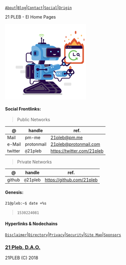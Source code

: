 [`About`](./docs/pages/about)|[`Blog`](./docs/pages/social)|[`Contact`](./docs/pages/contact)|[`Social`](./docs/pages/social)|[`Origin`](./docs/pages/origin)

21 PLEB - El Home Pages

![](./docs/assets/images/svgs/21.svg)


#### Social Frontlinks:
>Public Networks

|@|handle|ref.|
|---|---|---|
|Mail|pm-me|21pleb@pm.me|
|e-Mail|protonmail|21pleb@protonmail.com|
|twitter|`@`21pleb|https://twitter.com/21pleb|

>Private Networks

|@|handle|ref.|
|---|---|---|
|github|`@`21pleb|https://github.com/21pleb|

#### Genesis:
`21@pleb:~$ date +%s`
>`1530224081`

#### Hyperlinks & Nodechains
[`Disclaimer`](./docs/pages/disclaimer)|[`Directory`](./docs/pages/directory)|[`Privacy`](./docs/pages/privacy)|[`Security`](./docs/pages/security)|[`Site Map`](docs/pages/sitemap)|[`Sponsors`](./docs/pages/sponsors)


### [21 Pleb, D.A.O.](https://21pleb.github.io)
21PLEB (C) 2018
